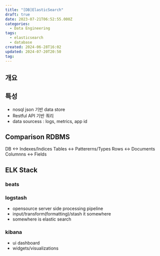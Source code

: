 ```yaml
---
title: "[DB]ElasticSearch"
draft: true
date: 2023-07-21T06:52:55.000Z
categories:
  - Data Engineering
tags:
  - elasticsearch
  - database
created: 2024-06-28T16:02
updated: 2024-07-20T20:50
tag:
---
```


## 개요

## 특성

- nosql json 기반 data store
- Restful API 기반 쿼리
- data sourcess : logs, metrics, app id

## Comparison RDBMS

DB <-> Indexes/Indices
Tables <-> Pattererns/Types
Rows <-> Documents
Columnns <-> Fields

## ELK Stack

### beats

### logstash

- opensource server side processing pipeline
- input/transform(formatting)/stash it somewhere
- somewhere is elastic search

### kibana

- ui dashboard
- widgets/visualizations

